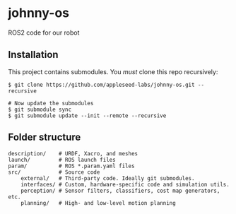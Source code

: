 # johnny-os
ROS2 code for our robot

## Installation

This project contains submodules. You *must* clone this repo recursively:

```
$ git clone https://github.com/appleseed-labs/johnny-os.git --recursive

# Now update the submodules
$ git submodule sync
$ git submodule update --init --remote --recursive
```

## Folder structure

```
description/    # URDF, Xacro, and meshes
launch/         # ROS launch files
param/          # ROS *.param.yaml files
src/            # Source code
    external/   # Third-party code. Ideally git submodules.
    interfaces/ # Custom, hardware-specific code and simulation utils.
    perception/ # Sensor filters, classifiers, cost map generators, etc.
    planning/   # High- and low-level motion planning
```